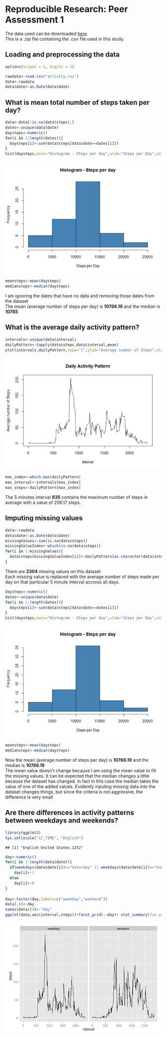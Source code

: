 # Reproducible Research: Peer Assessment 1
The data used can be downloaded [here](https://d396qusza40orc.cloudfront.net/repdata%2Fdata%2Factivity.zip)  
This is a .zip file containing the .csv file used in this study.  

## Loading and preprocessing the data

```r
options(scipen = 2, digits = 2)
```


```r
rawdata<-read.csv("activity.csv")
data<-rawdata
data$date<-as.Date(data$date)
```

## What is mean total number of steps taken per day?

```r
data<-data[!is.na(data$steps),]
dates<-unique(data$date)
daysteps<-numeric()
for(i in 1:length(dates)){
  daysteps[i]<-sum(data$steps[data$date==dates[i]])
}
hist(daysteps,main="Histogram - Steps per day",xlab="Steps per Day",col="steelblue")
```

![plot of chunk unnamed-chunk-3](PA1_template_files/figure-html/unnamed-chunk-3.png) 

```r
meansteps<-mean(daysteps)
mediansteps<-median(daysteps)
```
I am ignoring the dates that have no data and removing those dates from the dataset  
The mean (average number of steps per day) is **10766.19** and the median is **10765**


## What is the average daily activity pattern?

```r
intervals<-unique(data$interval)
dailyPattern<-tapply(data$steps,data$interval,mean)
plot(intervals,dailyPattern,type="l",ylab="Average number of Steps",xlab="Interval",main="Daily Activity Pattern")
```

![plot of chunk unnamed-chunk-4](PA1_template_files/figure-html/unnamed-chunk-4.png) 

```r
max_index<-which.max(dailyPattern)
max_interval<-intervals[max_index]
max_steps<-dailyPattern[max_index]
```
The 5 minutes interval **835** contains the maximum number of steps in average with a value of 206.17 steps.


## Imputing missing values

```r
data<-rawdata
data$date<-as.Date(data$date)
missingValues<-sum(is.na(data$steps))
missingValueIndex<-which(is.na(data$steps))
for(i in 1:missingValues){
  data$steps[missingValueIndex[i]]<-dailyPattern[as.character(data$interval[missingValueIndex[i]])]
}
```
There are **2304** missing values on this dataset  
Each missing value is replaced with the average number of steps made per day on that particular 5 minute interval accross all days.

```r
daysteps<-numeric()
dates<-unique(data$date)
for(i in 1:length(dates)){
  daysteps[i]<-sum(data$steps[data$date==dates[i]])
}
hist(daysteps,main="Histogram - Steps per day",xlab="Steps per Day",col="steelblue")
```

![plot of chunk unnamed-chunk-6](PA1_template_files/figure-html/unnamed-chunk-6.png) 

```r
meansteps<-mean(daysteps)
mediansteps<-median(daysteps)
```
Now the mean (average number of steps per day) is **10766.19** and the median is **10766.19**  
The mean value doesn't change because I am using the mean value to fill the missing values. It can be expected that the median changes a little because the dataset has changed. In fact in this case the median takes the value of one of the added values.
Evidently inputing missing data into the dataset changes things, but since the criteria is not aggressive, the difference is very small

## Are there differences in activity patterns between weekdays and weekends?

```r
library(ggplot2)
Sys.setlocale("LC_TIME", "English")
```

```
## [1] "English_United States.1252"
```

```r
day<-numeric()
for(i in 1:length(data$date)){
  if(weekdays(data$date[i])=="Saturday" || weekdays(data$date[i])=="Sunday")
    day[i]<-1
  else
    day[i]<-0
}

day<-factor(day,labels=c("weekday","weekend"))
data[,4]<-day
names(data)[4]<-"day"
ggplot(data,aes(interval,steps))+facet_grid(.~day)+ stat_summary(fun.y="mean", geom="line")
```

![plot of chunk unnamed-chunk-7](PA1_template_files/figure-html/unnamed-chunk-7.png) 
